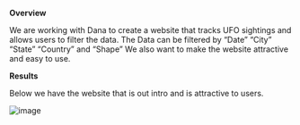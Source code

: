 **Overview**

We are working with Dana to create a website that tracks UFO sightings and allows users to filter the data. The Data can be filtered by “Date” “City” “State” “Country” and “Shape” We also want to make the website attractive and easy to use. 

**Results**

Below we have the website that is out intro and is attractive to users. 

![image](https://user-images.githubusercontent.com/95973377/157146655-70b51453-720f-4825-a890-b4229625eb1b.png)
